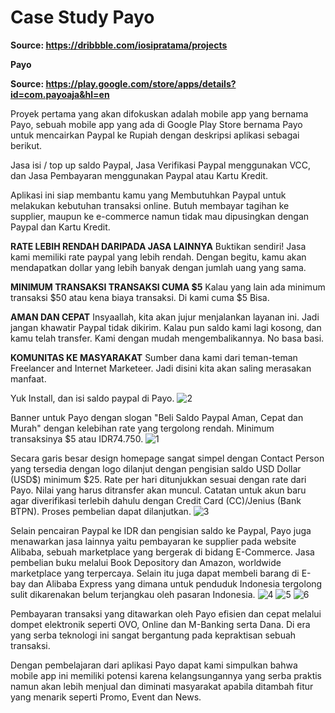 # Case Study Payo
**Source: https://dribbble.com/iosipratama/projects**

**Payo**

**Source: https://play.google.com/store/apps/details?id=com.payoaja&hl=en**

Proyek pertama yang akan difokuskan adalah mobile app yang bernama Payo, sebuah mobile app yang ada di Google Play Store bernama Payo untuk mencairkan Paypal ke Rupiah dengan deskripsi aplikasi sebagai berikut.

Jasa isi / top up saldo Paypal, Jasa Verifikasi Paypal menggunakan VCC, dan Jasa Pembayaran menggunakan Paypal atau Kartu Kredit.

Aplikasi ini siap membantu kamu yang
Membutuhkan Paypal untuk melakukan kebutuhan transaksi online.
Butuh membayar tagihan ke supplier, maupun ke e-commerce namun tidak mau dipusingkan dengan Paypal dan Kartu Kredit.

**RATE LEBIH RENDAH DARIPADA JASA LAINNYA**
Buktikan sendiri! Jasa kami memiliki rate paypal yang lebih rendah. Dengan begitu, kamu akan mendapatkan dollar yang lebih banyak dengan jumlah uang yang sama.

**MINIMUM TRANSAKSI TRANSAKSI CUMA $5**
Kalau yang lain ada minimum transaksi $50 atau kena biaya transaksi. Di kami cuma $5 Bisa.

**AMAN DAN CEPAT**
Insyaallah, kita akan jujur menjalankan layanan ini. Jadi jangan khawatir Paypal tidak dikirim. Kalau pun saldo kami lagi kosong, dan kamu telah transfer. Kami dengan mudah mengembalikannya. No basa basi.

**KOMUNITAS KE MASYARAKAT**
Sumber dana kami dari teman-teman Freelancer and Internet Marketeer. Jadi disini kita akan saling merasakan manfaat.

Yuk Install, dan isi saldo paypal di Payo.
![2](https://user-images.githubusercontent.com/56811810/94459208-3b5aae00-01e1-11eb-992a-4c2daac9cdf2.png)

Banner untuk Payo dengan slogan "Beli Saldo Paypal Aman, Cepat dan Murah" dengan kelebihan rate yang tergolong rendah. Minimum transaksinya $5 atau IDR74.750.
![1](https://user-images.githubusercontent.com/56811810/94459357-6cd37980-01e1-11eb-9a31-7f717f322ecb.png)

Secara  garis besar design homepage sangat simpel dengan Contact Person yang tersedia dengan logo dilanjut dengan pengisian saldo USD Dollar (USD$) minimum $25. Rate per hari ditunjukkan sesuai dengan rate dari Payo. Nilai yang harus ditransfer akan muncul. Catatan untuk akun baru agar diverifikasi terlebih dahulu dengan Credit Card (CC)/Jenius (Bank BTPN). Proses pembelian dapat dilanjutkan.
![3](https://user-images.githubusercontent.com/56811810/94459396-7c52c280-01e1-11eb-8cbb-e0030974ec43.png)

Selain pencairan Paypal ke IDR dan pengisian saldo ke Paypal, Payo juga menawarkan jasa lainnya yaitu pembayaran ke supplier pada website Alibaba, sebuah marketplace yang bergerak di bidang E-Commerce. Jasa pembelian buku melalui Book Depository dan Amazon, worldwide marketplace yang terpercaya. Selain itu juga dapat membeli barang di E-bay dan Alibaba Express yang dimana untuk penduduk  Indonesia tergolong sulit dikarenakan belum terjangkau oleh pasaran Indonesia.
![4](https://user-images.githubusercontent.com/56811810/94459433-8a084800-01e1-11eb-88fb-a9d668f236d2.png)
![5](https://user-images.githubusercontent.com/56811810/94459466-92608300-01e1-11eb-9274-08b4c8d05349.png)
![6](https://user-images.githubusercontent.com/56811810/94459484-9a202780-01e1-11eb-8b56-7ed632fda6e7.png)

Pembayaran transaksi yang ditawarkan oleh Payo efisien dan cepat melalui dompet elektronik seperti OVO, Online dan M-Banking serta Dana. Di era yang serba teknologi ini sangat bergantung pada kepraktisan sebuah transaksi.

Dengan pembelajaran dari aplikasi Payo dapat kami simpulkan bahwa mobile app ini memiliki potensi karena kelangsungannya yang serba praktis namun akan lebih menjual dan diminati masyarakat apabila ditambah fitur yang menarik seperti Promo, Event dan News.
